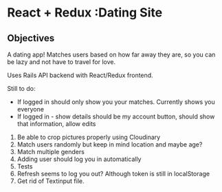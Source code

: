 # React + Redux :Dating Site

## Objectives

A dating app! Matches users based on how far away they are, so you can be lazy and not have to travel for love.

Uses Rails API backend with React/Redux frontend.

Still to do:
- If logged in should only show you your matches. Currently shows you everyone
- If logged in - show details should be my account button, should show that information, allow edits
1. Be able to crop pictures properly using Cloudinary
2. Match users randomly but keep in mind location and maybe age?
3. Match multiple genders
4. Adding user should log you in automatically
5. Tests
6. Refresh seems to log you out? Although token is still in localStorage
7. Get rid of Textinput file.
